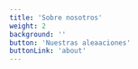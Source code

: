 ```yaml
---
title: 'Sobre nosotros'
weight: 2
background: ''
button: 'Nuestras aleaaciones'
buttonLink: 'about'
---
```

